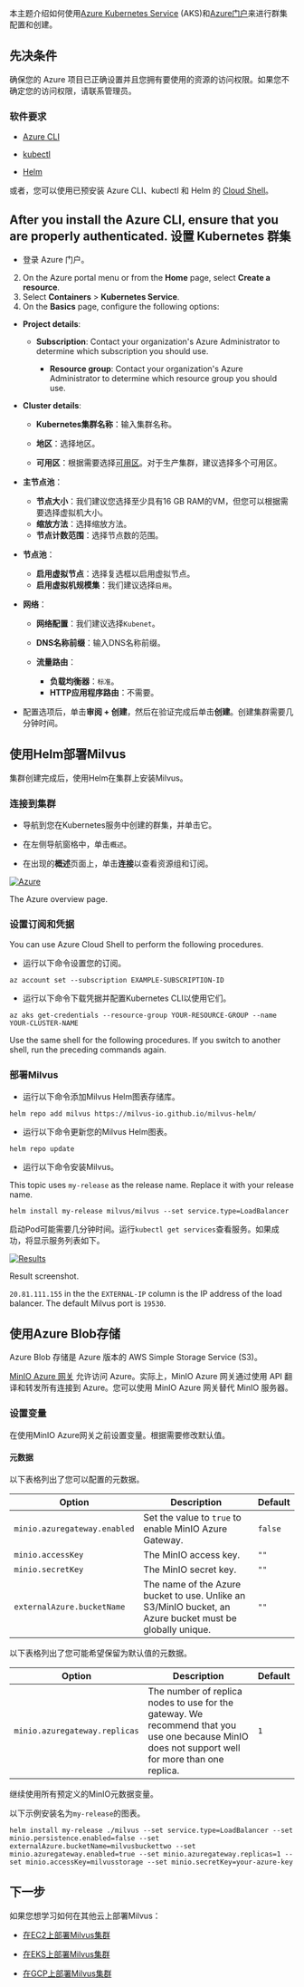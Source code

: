
本主题介绍如何使用[Azure Kubernetes Service](https://azure.microsoft.com/zh-cn/services/kubernetes-service/#overview) (AKS)和[Azure门户](https://portal.azure.com)来进行群集配置和创建。

先决条件
----

确保您的 Azure 项目已正确设置并且您拥有要使用的资源的访问权限。如果您不确定您的访问权限，请联系管理员。

### 软件要求

* [Azure CLI](https://docs.microsoft.com/en-us/cli/azure/install-azure-cli#install)

* [kubectl](https://kubernetes.io/docs/tasks/tools/)

* [Helm](https://helm.sh/docs/intro/install/)

或者，您可以使用已预安装 Azure CLI、kubectl 和 Helm 的 [Cloud Shell](https://learn.microsoft.com/en-us/azure/cloud-shell/overview)。

After you install the Azure CLI, ensure that you are properly authenticated. 
设置 Kubernetes 群集
----------------

- 登录 Azure 门户。
2. On the Azure portal menu or from the **Home** page, select **Create a resource**.
3. Select **Containers** > **Kubernetes Service**.
4. On the **Basics** page, configure the following options:

* **Project details**:

	+ **Subscription**: Contact your organization's Azure Administrator to determine which subscription you should use.

		- **Resource group**: Contact your organization's Azure Administrator to determine which resource group you should use.
* **Cluster details**:

	+ **Kubernetes集群名称**：输入集群名称。

	+ **地区**：选择地区。

	+ **可用区**：根据需要选择[可用区](https://docs.microsoft.com/en-us/azure/aks/availability-zones#overview-of-availability-zones-for-aks-clusters)。对于生产集群，建议选择多个可用区。
* **主节点池**：

	+ **节点大小**：我们建议您选择至少具有16 GB RAM的VM，但您可以根据需要选择虚拟机大小。
	+ **缩放方法**：选择缩放方法。
	+ **节点计数范围**：选择节点数的范围。

* **节点池**：

	+ **启用虚拟节点**：选择复选框以启用虚拟节点。
	+ **启用虚拟机规模集**：我们建议选择`启用`。

* **网络**：

	+ **网络配置**：我们建议选择`Kubenet`。
	+ **DNS名称前缀**：输入DNS名称前缀。
	+ **流量路由**：

		- **负载均衡器**：`标准`。
		- **HTTP应用程序路由**：不需要。

- 配置选项后，单击**审阅 + 创建**，然后在验证完成后单击**创建**。创建集群需要几分钟时间。

使用Helm部署Milvus
--------------

集群创建完成后，使用Helm在集群上安装Milvus。

### 连接到集群

- 导航到您在Kubernetes服务中创建的群集，并单击它。

- 在左侧导航窗格中，单击`概述`。

- 在出现的**概述**页面上，单击**连接**以查看资源组和订阅。

[![Azure](https://milvus.io/static/f3392a0d3f1e4a73b30bc4b292c808f5/1263b/azure.png "The Azure overview page.")](https://milvus.io/static/f3392a0d3f1e4a73b30bc4b292c808f5/bbbf7/azure.png)

The Azure overview page.

### 设置订阅和凭据

You can use Azure Cloud Shell to perform the following procedures.
- 运行以下命令设置您的订阅。

```
az account set --subscription EXAMPLE-SUBSCRIPTION-ID

```

- 运行以下命令下载凭据并配置Kubernetes CLI以使用它们。

```
az aks get-credentials --resource-group YOUR-RESOURCE-GROUP --name YOUR-CLUSTER-NAME

```

Use the same shell for the following procedures. If you switch to another shell, run the preceding commands again.

### 部署Milvus

- 运行以下命令添加Milvus Helm图表存储库。

```
helm repo add milvus https://milvus-io.github.io/milvus-helm/

```

- 运行以下命令更新您的Milvus Helm图表。

```
helm repo update

```

- 运行以下命令安装Milvus。

This topic uses `my-release` as the release name. Replace it with your release name.

```
helm install my-release milvus/milvus --set service.type=LoadBalancer

```

启动Pod可能需要几分钟时间。运行`kubectl get services`查看服务。如果成功，将显示服务列表如下。

[![Results](https://milvus.io/static/a5898fe349ca252817a7658459dc98f4/1263b/azure_results.png "Result screenshot.")](https://milvus.io/static/a5898fe349ca252817a7658459dc98f4/bbbf7/azure_results.png)

Result screenshot.

`20.81.111.155` in the the `EXTERNAL-IP` column is the IP address of the load balancer. The default Milvus port is `19530`.

使用Azure Blob存储
--------------

Azure Blob 存储是 Azure 版本的 AWS Simple Storage Service (S3)。

[MinIO Azure 网关](https://blog.min.io/deprecation-of-the-minio-gateway/) 允许访问 Azure。实际上，MinIO Azure 网关通过使用 API 翻译和转发所有连接到 Azure。您可以使用 MinIO Azure 网关替代 MinIO 服务器。

### 设置变量

在使用MinIO Azure网关之前设置变量。根据需要修改默认值。

#### 元数据

以下表格列出了您可以配置的元数据。

| Option | Description | Default |
| --- | --- | --- |
| `minio.azuregateway.enabled` | Set the value to `true` to enable MinIO Azure Gateway. | `false` |
| `minio.accessKey` | The MinIO access key. | `""` |
| `minio.secretKey` | The MinIO secret key. | `""` |
| `externalAzure.bucketName` | The name of the Azure bucket to use. Unlike an S3/MinIO bucket, an Azure bucket must be globally unique. | `""` |

以下表格列出了您可能希望保留为默认值的元数据。

| Option | Description | Default |
| --- | --- | --- |
| `minio.azuregateway.replicas` | The number of replica nodes to use for the gateway. We recommend that you use one because MinIO does not support well for more than one replica. | `1` |

继续使用所有预定义的MinIO元数据变量。

以下示例安装名为`my-release`的图表。

```
helm install my-release ./milvus --set service.type=LoadBalancer --set minio.persistence.enabled=false --set externalAzure.bucketName=milvusbuckettwo --set minio.azuregateway.enabled=true --set minio.azuregateway.replicas=1 --set minio.accessKey=milvusstorage --set minio.secretKey=your-azure-key

```

下一步
---

如果您想学习如何在其他云上部署Milvus：

* [在EC2上部署Milvus集群](aws.md)

* [在EKS上部署Milvus集群](eks.md)

* [在GCP上部署Milvus集群](gcp.md)
